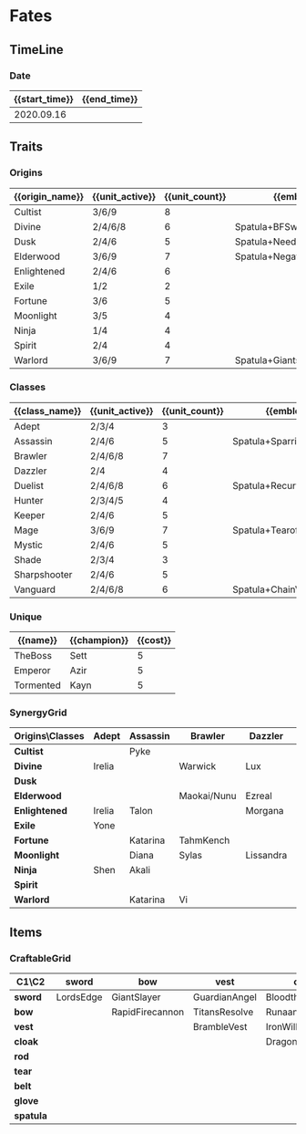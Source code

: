 # Fates

## TimeLine
### Date
| {{start_time}} | {{end_time}} |
| -              | -            |
| 2020.09.16     |              |

## Traits
### Origins
| {{origin_name}} | {{unit_active}} | {{unit_count}} | {{emblem}}                 | {{desc}} |
| -               | -               | -              | -                          | -        |
| Cultist         | 3/6/9           | 8              |                            |          |
| Divine          | 2/4/6/8         | 6              | Spatula+BFSword            |          |
| Dusk            | 2/4/6           | 5              | Spatula+NeedlesslyLargeRod |          |
| Elderwood       | 3/6/9           | 7              | Spatula+NegatronCloak      |          |
| Enlightened     | 2/4/6           | 6              |                            |          |
| Exile           | 1/2             | 2              |                            |          |
| Fortune         | 3/6             | 5              |                            |          |
| Moonlight       | 3/5             | 4              |                            |          |
| Ninja           | 1/4             | 4              |                            |          |
| Spirit          | 2/4             | 4              |                            |          |
| Warlord         | 3/6/9           | 7              | Spatula+GiantsBelt         |          |

### Classes
| {{class_name}} | {{unit_active}} | {{unit_count}} | {{emblem}}               | {{desc}} |
| -              | -               | -              | -                        | -        |
| Adept          | 2/3/4           | 3              |                          |          |
| Assassin       | 2/4/6           | 5              | Spatula+SparringGloves   |          |
| Brawler        | 2/4/6/8         | 7              |                          |          |
| Dazzler        | 2/4             | 4              |                          |          |
| Duelist        | 2/4/6/8         | 6              | Spatula+RecurveBow       |          |
| Hunter         | 2/3/4/5         | 4              |                          |          |
| Keeper         | 2/4/6           | 5              |                          |          |
| Mage           | 3/6/9           | 7              | Spatula+Tearofthegoddess |          |
| Mystic         | 2/4/6           | 5              |                          |          |
| Shade          | 2/3/4           | 3              |                          |          |
| Sharpshooter   | 2/4/6           | 5              |                          |          |
| Vanguard       | 2/4/6/8         | 6              | Spatula+ChainVest        |          |

### Unique
| {{name}}  | {{champion}} | {{cost}} |
| -         | -            | -        |
| TheBoss   | Sett         | 5        |
| Emperor   | Azir         | 5        |
| Tormented | Kayn         | 5        |

### SynergyGrid
| **Origins\Classes** | **Adept** | **Assassin** | **Brawler** | **Dazzler** | **Duelist** | **Hunter** | **Keeper**    | **Mage**    | **Mystic** | **Shade** | **Sharpshooter** | **Vanguard** |
| -                   | -         | -            | -           | -           | -           | -          | -             | -           | -          | -         | -                | -            |
| **Cultist**         |           | Pyke         |             |             | Kalista     |            | Elise         | TwistedFate | Zilean     | Evelynn   | Jhin             | Aatrox       |
| **Divine**          | Irelia    |              | Warwick     | Lux         | Jax/LeeSin  | Warwick    |               |             |            |           |                  | MonkeyKing   |
| **Dusk**            |           |              |             |             |             |            | Riven         | Lillia      | Cassiopeia |           | Vayne            | Thresh       |
| **Elderwood**       |           |              | Maokai/Nunu | Ezreal      |             | Ashe       |               | Lulu/Veigar |            |           |                  | Hecarim      |
| **Enlightened**     | Irelia    | Talon        |             | Morgana     | Fiora       |            |               | Nami        | Janna      |           |                  |              |
| **Exile**           | Yone      |              |             |             | Yasuo       |            |               |             |            |           |                  |              |
| **Fortune**         |           | Katarina     | TahmKench   |             |             |            |               | Annie       |            |           | Jinx             | Sejuani      |
| **Moonlight**       |           | Diana        | Sylas       | Lissandra   |             | Aphelios   |               |             |            |           |                  |              |
| **Ninja**           | Shen      | Akali        |             |             |             |            | Kennen        |             | Shen       | Zed       |                  |              |
| **Spirit**          |           |              |             |             |             | Kindred    |               | Ahri        | Yuumi      |           | Teemo            |              |
| **Warlord**         |           | Katarina     | Vi          |             | XinZhao     |            | Azir/JarvanIV |             |            |           | Nidalee          | Garen        |

## Items
### CraftableGrid
| **C1\C2**   | **sword** | **bow**         | **vest**      | **cloak**        | **rod**               | **tear**      | **belt**       | **glove**      | **spatula**       |
| -           | -         | -               | -             | -                | -                     | -             | -              | -              | -                 |
| **sword**   | LordsEdge | GiantSlayer     | GuardianAngel | Bloodthirster    | HextechGunblade       | SpearofShojin | ZekesHerald    | InfinityEdge   | SwordoftheDivine  |
| **bow**     |           | RapidFirecannon | TitansResolve | RunaansHurricane | GuinsoosRageblade     | StatikkShiv   | ZzRotPortal    | LastWhisper    | DuelistsZeal      |
| **vest**    |           |                 | BrambleVest   | IronWill         | LocketoftheIronSolari | FrozenHeart   | SunfireCape    | Shroud         | VanguardsCuirass  |
| **cloak**   |           |                 |               | DragonsClaw      | IonicSpark            | Chalice       | Zephyr         | Quicksilver    | ElderwoodHeirloom |
| **rod**     |           |                 |               |                  | RabadonsDeathcap      | LudensEcho    | Morellonomicon | ArcaneGauntlet | MantleofDusk      |
| **tear**    |           |                 |               |                  |                       | BlueSentinel  | Redemption     | HandofJustice  | MagesCap          |
| **belt**    |           |                 |               |                  |                       |               | WarmogsArmor   | Backhand       | WarlordsBanner    |
| **glove**   |           |                 |               |                  |                       |               |                | ThiefsGloves   | YoumuusGhostblade |
| **spatula** |           |                 |               |                  |                       |               |                |                | ForceofNature     |